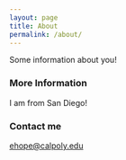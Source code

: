 ```yaml
---
layout: page
title: About
permalink: /about/
---
```


Some information about you!

### More Information

I am from San Diego!

### Contact me

[ehope@calpoly.edu](mailto:ehope@calpoly.edu)
